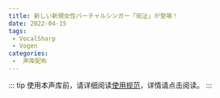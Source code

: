 ```yaml
---
title: 新しい新規女性バーチャルシンガー「宛沚」が登場！
date: 2022-04-15
tags:
 - VocalSharp
 - Vogen
categories:
 -  声库配布
---
```


::: tip
使用本声库前，请详细阅读[使用规范](https://vocalsynths.vercel.app/docs/theme-reco/)，详情请点击阅读。
:::